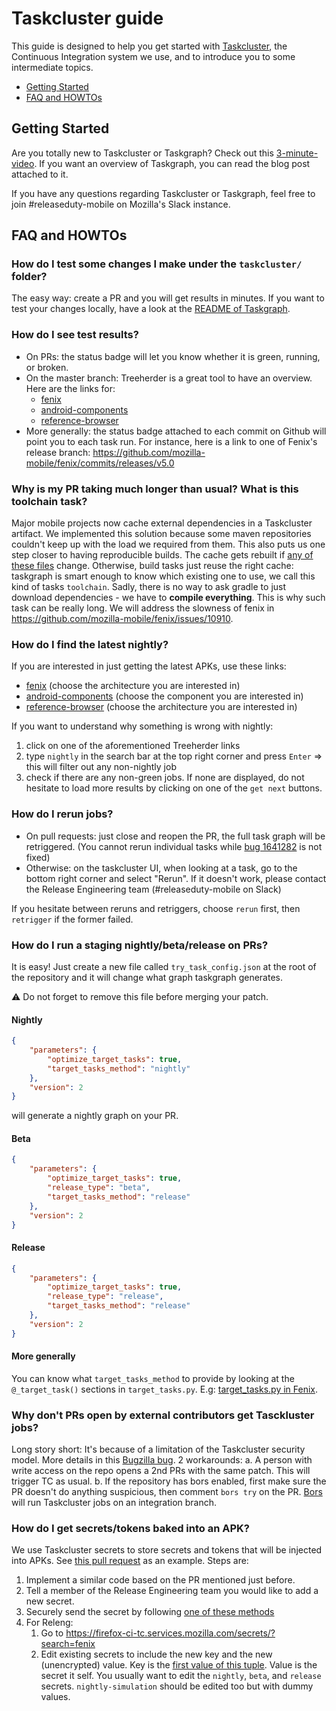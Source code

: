 # Taskcluster guide

This guide is designed to help you get started with [Taskcluster](https://firefox-ci-tc.services.mozilla.com/), the Continuous Integration system we use, and to introduce you to some intermediate topics.
- [Getting Started](#getting-started)
- [FAQ and HOWTOs](#faq-and-howtos)

## Getting Started
Are you totally new to Taskcluster or Taskgraph? Check out this [3-minute-video](https://johanlorenzo.github.io/blog/2019/10/24/taskgraph-is-now-deployed-to-the-biggest-mozilla-mobile-projects.html). If you want an overview of Taskgraph, you can read the blog post attached to it.

If you have any questions regarding Taskcluster or Taskgraph, feel free to join #releaseduty-mobile on Mozilla's Slack instance.

## FAQ and HOWTOs

### How do I test some changes I make under the `taskcluster/` folder?

The easy way: create a PR and you will get results in minutes. If you want to test your changes locally, have a look at the [README of Taskgraph](https://hg.mozilla.org/ci/taskgraph/file/tip/README.rst).

### How do I see test results?

* On PRs: the status badge will let you know whether it is green, running, or broken.
* On the master branch: Treeherder is a great tool to have an overview. Here are the links for:
  * [fenix](https://treeherder.mozilla.org/#/jobs?repo=fenix)
  * [android-components](https://treeherder.mozilla.org/#/jobs?repo=android-components)
  * [reference-browser](https://treeherder.mozilla.org/#/jobs?repo=reference-browser)
* More generally: the status badge attached to each commit on Github will point you to each task run. For instance, here is a link to one of Fenix's release branch: https://github.com/mozilla-mobile/fenix/commits/releases/v5.0

### Why is my PR taking much longer than usual? What is this toolchain task?

Major mobile projects now cache external dependencies in a Taskcluster artifact. We implemented this solution because some maven repositories couldn't keep up with the load we required from them. This also puts us one step closer to having reproducible builds.
The cache gets rebuilt if [any of these files](https://github.com/mozilla-mobile/fenix/blob/7974a5c77c82915ce64faa6c403c0feadd7d6580/taskcluster/ci/toolchain/android.yml#L43-L47) change. Otherwise, build tasks just reuse the right cache: taskgraph is smart enough to know which existing one to use, we call this kind of tasks `toolchain`.
Sadly, there is no way to ask gradle to just download dependencies - we have to **compile everything**. This is why such task can be really long. We will address the slowness of fenix in https://github.com/mozilla-mobile/fenix/issues/10910.

### How do I find the latest nightly?

If you are interested in just getting the latest APKs, use these links:
  * [fenix](https://firefox-ci-tc.services.mozilla.com/tasks/index/mobile.v2.fenix.nightly.latest) (choose the architecture you are interested in)
  * [android-components](https://firefox-ci-tc.services.mozilla.com/tasks/index/mobile.v2.android-components.nightly.latest) (choose the component you are interested in)
  * [reference-browser](https://firefox-ci-tc.services.mozilla.com/tasks/index/mobile.v2.reference-browser.nightly.latest) (choose the architecture you are interested in)

If you want to understand why something is wrong with nightly:
 1. click on one of the aforementioned Treeherder links
 1. type `nightly` in the search bar at the top right corner and press `Enter` => this will filter out any non-nightly job
 1. check if there are any non-green jobs. If none are displayed, do not hesitate to load more results by clicking on one of the `get next` buttons.

### How do I rerun jobs?

* On pull requests: just close and reopen the PR, the full task graph will be retriggered. (You cannot rerun individual tasks while [bug 1641282](https://bugzilla.mozilla.org/show_bug.cgi?id=1641282) is not fixed)
* Otherwise: on the taskcluster UI, when looking at a task, go to the bottom right corner and select "Rerun". If it doesn't work, please contact the Release Engineering team (#releaseduty-mobile on Slack)

If you hesitate between reruns and retriggers, choose `rerun` first, then `retrigger` if the former failed.

### How do I run a staging nightly/beta/release on PRs?

It is easy! Just create a new file called `try_task_config.json` at the root of the repository and it will change what graph taskgraph generates.

⚠️ Do not forget to remove this file before merging your patch.

#### Nightly

```json
{
    "parameters": {
        "optimize_target_tasks": true,
        "target_tasks_method": "nightly"
    },
    "version": 2
}
```

will generate a nightly graph on your PR.

#### Beta

```json
{
    "parameters": {
        "optimize_target_tasks": true,
        "release_type": "beta",
        "target_tasks_method": "release"
    },
    "version": 2
}
```

#### Release

```json
{
    "parameters": {
        "optimize_target_tasks": true,
        "release_type": "release",
        "target_tasks_method": "release"
    },
    "version": 2
}
```


#### More generally
You can know what `target_tasks_method` to provide by looking at the `@_target_task()` sections in `target_tasks.py`. E.g: [target_tasks.py in Fenix](https://github.com/mozilla-mobile/fenix/blob/824dedb19588a9052b03ad162155c62ecd08e316/taskcluster/fenix_taskgraph/target_tasks.py#L29).

### Why don't PRs open by external contributors get Tasckluster jobs?

Long story short: It's because of a limitation of the Taskcluster security model. More details in this [Bugzilla bug](https://bugzilla.mozilla.org/show_bug.cgi?id=1534764).
2 workarounds:
  a. A person with write access on the repo opens a 2nd PRs with the same patch. This will trigger TC as usual.
  b. If the repository has bors enabled, first make sure the PR doesn't do anything suspicious, then comment `bors try` on the PR. [Bors](https://bors.tech/) will run Taskcluster jobs on an integration branch.


### How do I get secrets/tokens baked into an APK?

We use Taskcluster secrets to store secrets and tokens that will be injected into APKs. See [this pull request](https://github.com/mozilla-mobile/fenix/pull/7772) as an example. Steps are:

1. Implement a similar code based on the PR mentioned just before.
1. Tell a member of the Release Engineering team you would like to add a new secret.
1. Securely send the secret by following [one of these methods](https://mana.mozilla.org/wiki/display/SVCOPS/Sharing+a+secret+with+a+coworker)
1. For Releng:
    1. Go to https://firefox-ci-tc.services.mozilla.com/secrets/?search=fenix
    1. Edit existing secrets to include the new key and the new (unencrypted) value. Key is the [first value of this tuple](https://github.com/mozilla-mobile/fenix/pull/7772/files#diff-99b25bd5c02b53ff6a6260f416305b52533dfd3f70e0c2627a561f375cab3339R50). Value is the secret it self. You usually want to edit the `nightly`, `beta`, and `release` secrets. `nightly-simulation` should be edited too but with dummy values.
